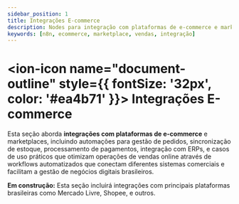 ```yaml
---
sidebar_position: 1
title: Integrações E-commerce
description: Nodes para integração com plataformas de e-commerce e marketplaces
keywords: [n8n, ecommerce, marketplace, vendas, integração]
---
```


# <ion-icon name="document-outline" style={{ fontSize: '32px', color: '#ea4b71' }}></ion-icon> Integrações E-commerce

Esta seção aborda **integrações com plataformas de e-commerce** e marketplaces, incluindo automações para gestão de pedidos, sincronização de estoque, processamento de pagamentos, integração com ERPs, e casos de uso práticos que otimizam operações de vendas online através de workflows automatizados que conectam diferentes sistemas comerciais e facilitam a gestão de negócios digitais brasileiros.

**Em construção:** Esta seção incluirá integrações com principais plataformas brasileiras como Mercado Livre, Shopee, e outros.
